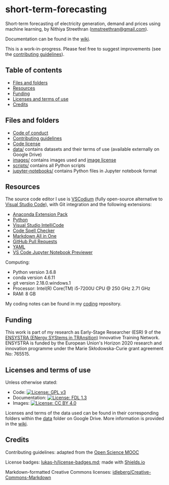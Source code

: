 # short-term-forecasting <!-- omit in toc -->

Short-term forecasting of electricity generation, demand and prices using machine learning, by Nithiya Streethran (nmstreethran@gmail.com).

Documentation can be found in the [wiki](https://github.com/ENSYSTRA/short-term-forecasting/wiki).

This is a work-in-progress. Please feel free to suggest improvements (see the [contributing guidelines](/CONTRIBUTING.md)). 

## Table of contents <!-- omit in toc -->
- [Files and folders](#files-and-folders)
- [Resources](#resources)
- [Funding](#funding)
- [Licenses and terms of use](#licenses-and-terms-of-use)
- [Credits](#credits)

## Files and folders

* [Code of conduct](/CODE_OF_CONDUCT.md)
* [Contributing guidelines](/CONTRIBUTING.md)
* [Code license](/LICENSE.md)
* [data/](https://drive.google.com/drive/folders/1_3Y30j_c-4iai0WuhcrysXHYdZ4F2AKB) contains datasets and their terms of use (available externally on Google Drive)
* [images/](/images/) contains images used and [image license](/LICENSE-images.md)
* [scripts/](/scripts/) contains all Python scripts
* [jupyter-notebooks/](/jupyter-notebooks/) contains Python files in Jupyter notebook format

## Resources 

The source code editor I use is [VSCodium](https://vscodium.github.io/) (fully open-source alternative to [Visual Studio Code](https://code.visualstudio.com/)), with Git integration and the following extensions:

* [Anaconda Extension Pack](https://marketplace.visualstudio.com/items?itemName=ms-python.anaconda-extension-pack)
* [Python](https://marketplace.visualstudio.com/items?itemName=ms-python.python)
* [Visual Studio IntelliCode](https://marketplace.visualstudio.com/items?itemName=VisualStudioExptTeam.vscodeintellicode)
* [Code Spell Checker](https://marketplace.visualstudio.com/items?itemName=streetsidesoftware.code-spell-checker)
* [Markdown All in One](https://marketplace.visualstudio.com/itemdetails?itemName=yzhang.markdown-all-in-one)
* [GitHub Pull Requests](https://marketplace.visualstudio.com/items?itemName=GitHub.vscode-pull-request-github)
* [YAML](https://marketplace.visualstudio.com/itemdetails?itemName=redhat.vscode-yaml)
* [VS Code Jupyter Notebook Previewer](https://marketplace.visualstudio.com/items?itemName=jithurjacob.nbpreviewer)

Computing:
* Python version 3.6.8
* conda version 4.6.11
* git version 2.18.0.windows.1
* Processor: Intel(R) Core(TM) i5-7200U CPU @ 250 GHz 2.71 GHz
* RAM: 8 GB

My coding notes can be found in my [coding](https://github.com/nmstreethran/coding) repository.

## Funding

This work is part of my research as Early-Stage Researcher (ESR) 9 of the [ENSYSTRA (ENergy SYStems in TRAnsition)](https://ensystra.eu/) Innovative Training Network. ENSYSTRA is funded by the European Union's Horizon 2020 research and innovation programme under the Marie Skłodowska-Curie grant agreement No: 765515.

## Licenses and terms of use

Unless otherwise stated:
* Code: [![License: GPL v3](https://img.shields.io/badge/License-GPL%20v3-blue.svg)](https://www.gnu.org/licenses/gpl-3.0)
* Documentation: [![License: FDL 1.3](https://img.shields.io/badge/License-FDL%20v1.3-blue.svg)](https://www.gnu.org/licenses/fdl-1.3)
* Images: [![License: CC BY 4.0](https://img.shields.io/badge/License-CC%20BY%204.0-lightgrey.svg)](https://creativecommons.org/licenses/by/4.0/)

Licenses and terms of the data used can be found in their corresponding folders within the [data](https://drive.google.com/drive/folders/1_3Y30j_c-4iai0WuhcrysXHYdZ4F2AKB) folder on Google Drive. More information is provided in the [wiki](https://github.com/ENSYSTRA/short-term-forecasting/wiki).

## Credits

Contributing guidelines: adapted from the [Open Science MOOC](https://github.com/OpenScienceMOOC/Module-5-Open-Research-Software-and-Open-Source/blob/master/CONTRIBUTING.md)

License badges: [lukas-h/license-badges.md](https://gist.github.com/lukas-h/2a5d00690736b4c3a7ba); made with [Shields.io](http://shields.io/)

Markdown-formatted Creative Commons licenses: [idleberg/Creative-Commons-Markdown](https://github.com/idleberg/Creative-Commons-Markdown)